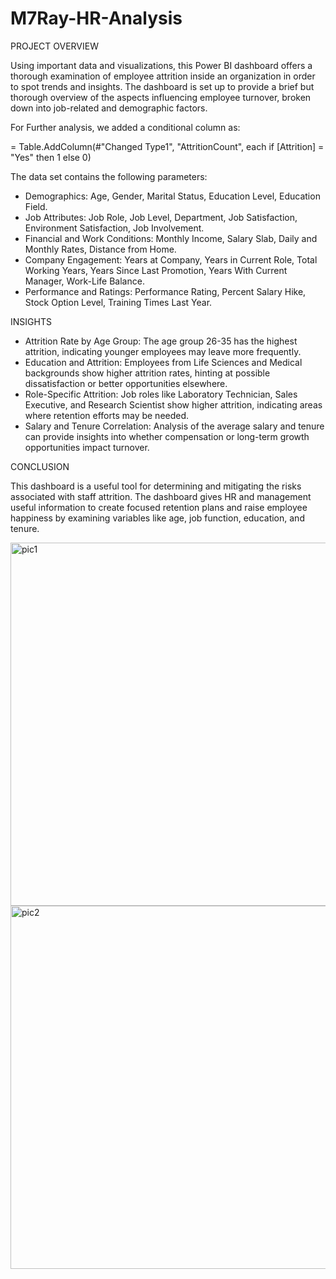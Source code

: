 # M7Ray-HR-Analysis

PROJECT OVERVIEW

Using important data and visualizations, this Power BI dashboard offers a thorough examination of employee attrition inside an organization in order to spot trends and insights. The dashboard is set up to provide a brief but thorough overview of the aspects influencing employee turnover, broken down into job-related and demographic factors.

For Further analysis, we added a conditional column as:

= Table.AddColumn(#"Changed Type1", "AttritionCount", each if [Attrition] = "Yes" then 1 else 0)

The data set contains the following parameters:
- Demographics: Age, Gender, Marital Status, Education Level, Education Field.
- Job Attributes: Job Role, Job Level, Department, Job Satisfaction, Environment Satisfaction, Job Involvement.
- Financial and Work Conditions: Monthly Income, Salary Slab, Daily and Monthly Rates, Distance from Home.
- Company Engagement: Years at Company, Years in Current Role, Total Working Years, Years Since Last Promotion, Years With Current Manager, Work-Life Balance.
- Performance and Ratings: Performance Rating, Percent Salary Hike, Stock Option Level, Training Times Last Year.

INSIGHTS

- Attrition Rate by Age Group: The age group 26-35 has the highest attrition, indicating younger employees may leave more frequently.
- Education and Attrition: Employees from Life Sciences and Medical backgrounds show higher attrition rates, hinting at possible dissatisfaction or better opportunities elsewhere.
- Role-Specific Attrition: Job roles like Laboratory Technician, Sales Executive, and Research Scientist show higher attrition, indicating areas where retention efforts may be needed.
- Salary and Tenure Correlation: Analysis of the average salary and tenure can provide insights into whether compensation or long-term growth opportunities impact turnover.

CONCLUSION

This dashboard is a useful tool for determining and mitigating the risks associated with staff attrition. The dashboard gives HR and management useful information to create focused retention plans and raise employee happiness by examining variables like age, job function, education, and tenure.


<img width="581" alt="pic1" src="https://github.com/user-attachments/assets/1adb07f1-fa3c-444a-9e9f-8a137aafa3c1">

<img width="581" alt="pic2" src="https://github.com/user-attachments/assets/e5cd5dad-ea46-4203-9965-74081a45eb0a">


#



#
